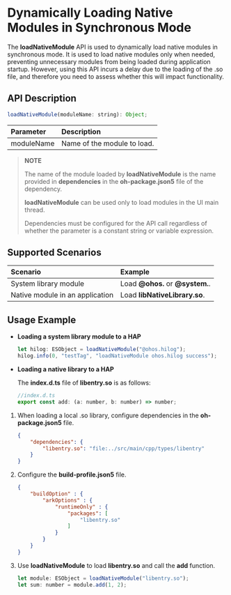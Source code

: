 # Dynamically Loading Native Modules in Synchronous Mode

The **loadNativeModule** API is used to dynamically load native modules in synchronous mode. It is used to load native modules only when needed, preventing unnecessary modules from being loaded during application startup. However, using this API incurs a delay due to the loading of the .so file, and therefore you need to assess whether this will impact functionality.

## API Description

```js
loadNativeModule(moduleName: string): Object;
```

| Parameter           | Description         |
| :------------- | :----------------------------- |
| moduleName            | Name of the module to load.      |

> **NOTE**
>
> The name of the module loaded by **loadNativeModule** is the name provided in **dependencies** in the **oh-package.json5** file of the dependency.
>
> **loadNativeModule** can be used only to load modules in the UI main thread.
>
> Dependencies must be configured for the API call regardless of whether the parameter is a constant string or variable expression.

## Supported Scenarios

| Scenario           | Example          | 
| :------------- | :----------------------------- | 
| System library module       | Load **@ohos.** or **@system.**.       | 
| Native module in an application| Load **libNativeLibrary.so**.|

## Usage Example

- **Loading a system library module to a HAP**

  ```js
  let hilog: ESObject = loadNativeModule("@ohos.hilog");
  hilog.info(0, "testTag", "loadNativeModule ohos.hilog success");
  ```

- **Loading a native library to a HAP**

  The **index.d.ts** file of **libentry.so** is as follows:

  ```javascript
  //index.d.ts
  export const add: (a: number, b: number) => number;
  ```

1. When loading a local .so library, configure dependencies in the **oh-package.json5** file.

   ```json
   {
       "dependencies": {
           "libentry.so": "file:../src/main/cpp/types/libentry"
       }
   }
   ```

2. Configure the **build-profile.json5** file.

   ```json
   {
       "buildOption" : {
           "arkOptions" : {
               "runtimeOnly" : {
                   "packages": [
                       "libentry.so"
                   ]
               }
           }
       }
   }
   ```

3. Use **loadNativeModule** to load **libentry.so** and call the **add** function.

   ```js
   let module: ESObject = loadNativeModule("libentry.so");
   let sum: number = module.add(1, 2);
   ```